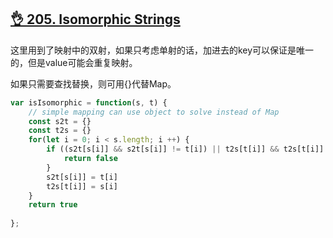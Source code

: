 ## [👌 205. Isomorphic Strings](https://leetcode.com/problems/isomorphic-strings/?envType=study-plan&id=level-1)


这里用到了映射中的双射，如果只考虑单射的话，加进去的key可以保证是唯一的，但是value可能会重复映射。

如果只需要查找替换，则可用{}代替Map。

```javascript
var isIsomorphic = function(s, t) {
    // simple mapping can use object to solve instead of Map
    const s2t = {}
    const t2s = {}
    for(let i = 0; i < s.length; i ++) {
        if ((s2t[s[i]] && s2t[s[i]] != t[i]) || t2s[t[i]] && t2s[t[i]] != s[i] ){
            return false
        }
        s2t[s[i]] = t[i]
        t2s[t[i]] = s[i]
    }
    return true
    
};
```
